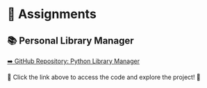 # 📌 Assignments

## 📚 Personal Library Manager

[➡️ GitHub Repository: Python Library Manager](https://github.com/SahirAhmedSheikh814/Python-Library-Manager.git)

🔹 Click the link above to access the code and explore the project! 🚀

